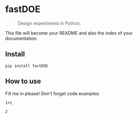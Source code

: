 # fastDOE
> Design experiments in Python.


This file will become your README and also the index of your documentation.

## Install

`pip install fastDOE`

## How to use

Fill me in please! Don't forget code examples:

```
1+1
```




    2


